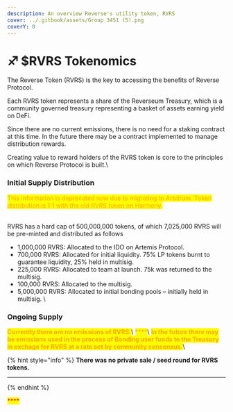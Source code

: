 ```yaml
---
description: An overview Reverse's utility token, RVRS
cover: ../.gitbook/assets/Group 3451 (5).png
coverY: 0
---
```


# ♐ $RVRS Tokenomics

The Reverse Token (RVRS) is the key to accessing the benefits of Reverse Protocol.

Each RVRS token represents a share of the Reverseum Treasury, which is a community governed treasury representing a basket of assets earning yield on DeFi.

Since there are no current emissions, there is no need for a staking contract at this time. In the future there may be a contract implemented to manage distribution rewards.

Creating value to reward holders of the RVRS token is core to the principles on which Reverse Protocol is built.\


### **Initial Supply Distribution**

<mark style="color:orange;">This information is deprecated now due to migrating to Arbitrum. Token distribution is 1:1 with the old RVRS token on Harmony.</mark>

\
RVRS has a hard cap of 500,000,000 tokens, of which 7,025,000 RVRS will be pre-minted and distributed as follows

* 1,000,000 RVRS: Allocated to the IDO on Artemis Protocol.
* 700,000 RVRS: Allocated for initial liquidity. 75% LP tokens burnt to guarantee liquidity, 25% held in multisig.
* 225,000 RVRS: Allocated to team at launch. 75k was returned to the multisig.
* 100,000 RVRS: Allocated to the multisig.
* &#x20;5,000,000 RVRS: Allocated to initial bonding pools – initially held in multisig. \


### Ongoing Supply&#x20;

<mark style="color:orange;">**Currently there are no emissions of RVRS.**</mark>\ <mark style="color:orange;">****</mark>\ <mark style="color:orange;">**In the future there may be emissions used in the process of Bonding user funds to the Treasury in exchage for RVRS at a rate set by community consensus.**</mark>\


{% hint style="info" %}
**There was no private sale / seed round for RVRS tokens.**

****
{% endhint %}

&#x20;<mark style="color:red;">****</mark>&#x20;

